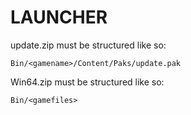 # LAUNCHER
  update.zip must be structured like so:
  
    Bin/<gamename>/Content/Paks/update.pak
  
  
  Win64.zip must be structured like so:
  
    Bin/<gamefiles>
  

